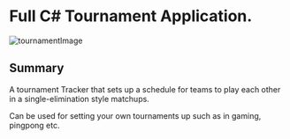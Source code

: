 # Full C# Tournament Application.   
  
  
![tournamentImage](https://cdn.vox-cdn.com/thumbor/gYycEEBQahKMcA2CeglZbYjtw54=/1400x0/filters:no_upscale()/cdn.vox-cdn.com/uploads/chorus_asset/file/11519241/bracket_board.jpg)  

## Summary 
  
A tournament Tracker that sets up a schedule for teams to play each other in a single-elimination style matchups. 
  
Can be used for setting your own tournaments up such as in gaming, pingpong etc.  